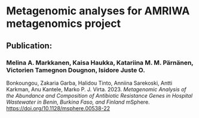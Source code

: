 # Metagenomic analyses for AMRIWA metagenomics project

## Publication:
### Melina A. Markkanen, Kaisa Haukka, Katariina M. M. Pärnänen, Victorien Tamegnon Dougnon, Isidore Juste O. 
Bonkoungou, Zakaria Garba, Halidou Tinto, Anniina Sarekoski, Antti Karkman, Anu Kantele, Marko P. J. Virta. 2023. 
*Metagenomic 
Analysis of 
the Abundance and Composition of Antibiotic Resistance Genes in Hospital Wastewater in Benin, Burkina Faso, and Finland* 
mSphere. https://doi.org/10.1128/msphere.00538-22 
